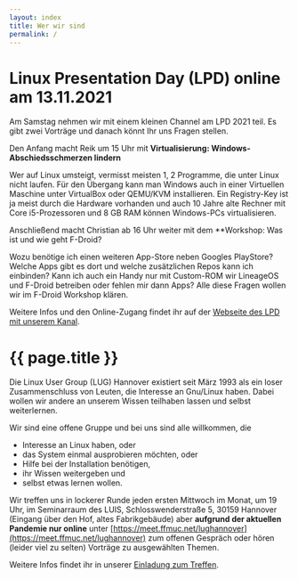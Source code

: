 ```yaml
---
layout: index
title: Wer wir sind
permalink: /
---
```


# Linux Presentation Day (LPD) online am 13.11.2021

Am Samstag nehmen wir mit einem kleinen Channel am LPD 2021 teil. Es gibt zwei Vorträge und danach könnt Ihr uns Fragen stellen.

Den Anfang macht Reik um 15 Uhr mit 
**Virtualisierung: Windows-Abschiedsschmerzen lindern**

Wer auf Linux umsteigt, vermisst meisten 1, 2 Programme, die unter Linux nicht laufen. Für den Übergang kann man Windows auch in einer Virtuellen Maschine unter VirtualBox oder QEMU/KVM installieren. Ein Registry-Key ist ja meist durch die Hardware vorhanden und auch 10 Jahre alte Rechner mit Core i5-Prozessoren und 8 GB RAM können Windows-PCs virtualisieren.

Anschließend macht Christian ab 16 Uhr weiter mit dem
**Workshop: Was ist und wie geht F-Droid?

Wozu benötige ich einen weiteren App-Store neben Googles PlayStore? Welche Apps gibt es dort und welche zusätzlichen Repos kann ich einbinden? Kann ich auch ein Handy nur mit Custom-ROM wir LineageOS und F-Droid betreiben oder fehlen mir dann Apps?
Alle diese Fragen wollen wir im F-Droid Workshop klären.

Weitere Infos und den Online-Zugang findet ihr auf der [Webseite des LPD mit unserem Kanal](https://l-p-d.org/de/events/lpd_online_2021-2/start#kanal_lug_hannover).

# {{ page.title }}

Die Linux User Group (LUG) Hannover existiert seit März 1993 als ein loser 
Zusammenschluss von Leuten, die Interesse an Gnu/Linux haben. Dabei wollen wir 
andere an unserem Wissen teilhaben lassen und selbst weiterlernen.

Wir sind eine offene Gruppe und bei uns sind alle willkommen, die

* Interesse an Linux haben, oder
* das System einmal ausprobieren möchten, oder
* Hilfe bei der Installation benötigen,
* ihr Wissen weitergeben und
* selbst etwas lernen wollen.

Wir treffen uns in lockerer Runde jeden ersten Mittwoch im Monat, um 19 Uhr, im Seminarraum des LUIS, Schlosswenderstraße 5, 30159 Hannover (Eingang über den Hof, altes Fabrikgebäude) aber **aufgrund der aktuellen Pandemie nur online** unter [https://meet.ffmuc.net/lughannover](https://meet.ffmuc.net/lughannover) zum offenen Gespräch oder hören (leider viel zu selten) Vorträge zu ausgewählten Themen.

Weitere Infos findet ihr in unserer [Einladung zum Treffen](https://freeshell.de/~lughvr/einladung.cgi).
